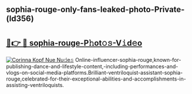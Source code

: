 ## sophia-rouge-only-fans​-leaked-photo​-Private-(ld356)


# <h2><a href="https://mediaupload.pro?title=sophia-rouge&ref=git">🔗👉 🔴 sophia-rouge-P𝚑ot𝚘𝚜-V𝚒d𝚎o</a></h2>

[![Corinna Kopf Nue Nu𝚍e𝚜](https://i.imgur.com/0qMVB7G.gif)](https://mediaupload.pro?title=sophia-rouge&ref=git)
Online-influencer-sophia-rouge,known-for-publishing-dance-and-lifestyle-content,-including-performances-and-vlogs-on-social-media-platforms.Brilliant-ventriloquist-assistant-sophia-rouge,celebrated-for-their-exceptional-abilities-and-accomplishments-in-assisting-ventriloquists.  